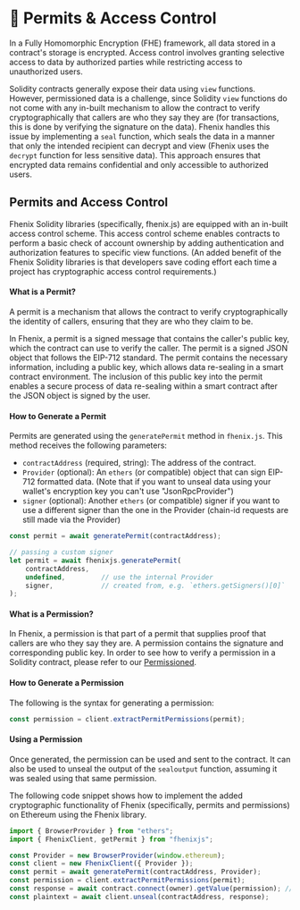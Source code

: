 # 📜 Permits & Access Control


In a Fully Homomorphic Encryption (FHE) framework, all data stored in a contract's storage is encrypted. Access control involves granting selective access to data by authorized parties while restricting access to unauthorized users.

Solidity contracts generally expose their data using `view` functions. However, permissioned data is a challenge, since Solidity `view` functions do not come with any in-built mechanism to allow the contract to verify cryptographically that callers are who they say they are (for transactions, this is done by verifying the signature on the data).
Fhenix handles this issue by implementing a `seal` function, which seals the data in a manner that only the intended recipient can decrypt and view (Fhenix uses the `decrypt` function for less sensitive data). This approach ensures that encrypted data remains confidential and only accessible to authorized users.

## Permits and Access Control

Fhenix Solidity libraries (specifically, fhenix.js) are equipped with an in-built access control scheme. 
This access control scheme enables contracts to perform a basic check of account ownership by adding authentication and authorization features to specific view functions. 
(An added benefit of the Fhenix Solidity libraries is that developers save coding effort each time a project has cryptographic access control requirements.)

#### What is a Permit?

A permit is a mechanism that allows the contract to verify cryptographically the identity of callers, ensuring that they are who they claim to be.

In Fhenix, a permit is a signed message that contains the caller's public key, which the contract can use to verify the caller. The permit is a signed JSON object that follows the EIP-712 standard. 
The permit contains the necessary information, including a public key, which allows data re-sealing in a smart contract environment. 
The inclusion of this public key into the permit enables a secure process of data re-sealing within a smart contract after the JSON object is signed by the user.

#### How to Generate a Permit

Permits are generated using the `generatePermit` method in `fhenix.js`. This method receives the following parameters:

* `contractAddress` (required, string): The address of the contract.
* `Provider` (optional): An `ethers` (or compatible) object that can sign EIP-712 formatted data. (Note that if you want to unseal data using your wallet's encryption key you can't use "JsonRpcProvider")
* `signer` (optional): Another `ethers` (or compatible) signer if you want to use a different signer than the one in the Provider (chain-id requests are still made via the Provider)

```javascript
const permit = await generatePermit(contractAddress);

// passing a custom signer
let permit = await fhenixjs.generatePermit(
    contractAddress,
    undefined,         // use the internal Provider
    signer,            // created from, e.g. `ethers.getSigners()[0]`
);
```

#### What is a Permission?

In Fhenix, a permission is that part of a permit that supplies proof that callers are who they say they are. 
A permission contains the signature and corresponding public key. 
In order to see how to verify a permission in a Solidity contract, please refer to our [Permissioned](../Solidity%20API/Permissioned.md).

#### How to Generate a Permission

The following is the syntax for generating a permission:

```javascript
const permission = client.extractPermitPermissions(permit);
```

#### Using a Permission

Once generated, the permission can be used and sent to the contract. It can also be used to unseal the output of the `sealoutput` function, assuming it was sealed using that same permission.

The following code snippet shows how to implement the added cryptographic functionality of Fhenix (specifically, permits and permissions) on Ethereum using the Fhenix library.

```javascript
import { BrowserProvider } from "ethers";
import { FhenixClient, getPermit } from "fhenixjs";

const Provider = new BrowserProvider(window.ethereum);
const client = new FhenixClient({ Provider });
const permit = await generatePermit(contractAddress, Provider);
const permission = client.extractPermitPermissions(permit);
const response = await contract.connect(owner).getValue(permission); // Calling "getValue" which is a view function in "contract"
const plaintext = await client.unseal(contractAddress, response);
```

